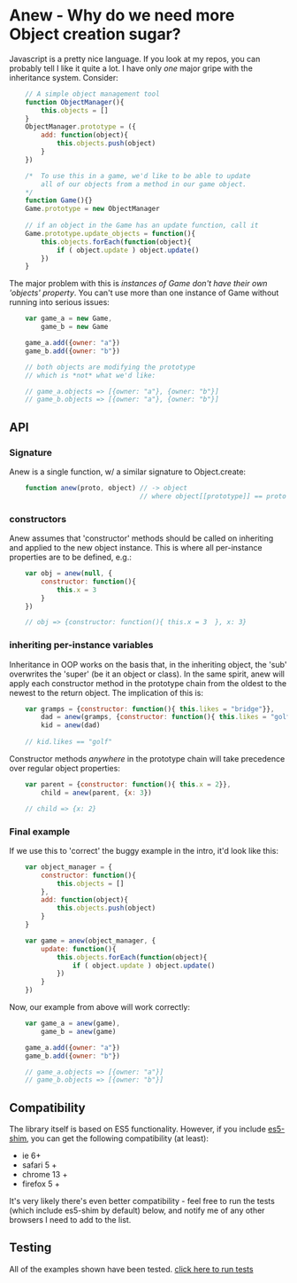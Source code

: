 # Anew - Why do we need more Object creation sugar?

Javascript is a pretty nice language.  If you look at my repos, you can probably tell I like it quite a lot.  I have only *one* major gripe with the inheritance system.  Consider:

```javascript
    // A simple object management tool
    function ObjectManager(){
        this.objects = []
    }
    ObjectManager.prototype = ({
        add: function(object){
            this.objects.push(object)
        }
    })

    /*  To use this in a game, we'd like to be able to update
        all of our objects from a method in our game object.
    */
    function Game(){}
    Game.prototype = new ObjectManager
    
    // if an object in the Game has an update function, call it
    Game.prototype.update_objects = function(){
        this.objects.forEach(function(object){
            if ( object.update ) object.update()
        })
    }
```

The major problem with this is *instances of Game don't have their own 'objects' property*. You can't use more than one instance of Game without running into serious issues:

```javascript
    var game_a = new Game,
        game_b = new Game

    game_a.add({owner: "a"})
    game_b.add({owner: "b"})

    // both objects are modifying the prototype
    // which is *not* what we'd like:

    // game_a.objects => [{owner: "a"}, {owner: "b"}]
    // game_b.objects => [{owner: "a"}, {owner: "b"}]
```

## API

### Signature

Anew is a single function, w/ a similar signature to Object.create:

```javascript
    function anew(proto, object) // -> object 
                                 // where object[[prototype]] == proto
```

###  constructors

Anew assumes that 'constructor' methods should be called on inheriting and applied to the new object instance.  This is where all per-instance properties are to be defined, e.g.:

```javascript
    var obj = anew(null, {
        constructor: function(){
            this.x = 3   
        }
    })

    // obj => {constructor: function(){ this.x = 3  }, x: 3}
```



### inheriting per-instance variables

Inheritance in OOP works on the basis that, in the inheriting object, the 'sub' overwrites the 'super' (be it an object or class).  In the same spirit, anew will apply each constructor method in the prototype chain from the oldest to the newest to the return object.  The implication of this is:

```javascript
    var gramps = {constructor: function(){ this.likes = "bridge"}},
        dad = anew(gramps, {constructor: function(){ this.likes = "golf"}}),
        kid = anew(dad)
    
    // kid.likes == "golf" 
```


Constructor methods *anywhere* in the prototype chain will take precedence over regular object properties:

```javascript
    var parent = {constructor: function(){ this.x = 2}},
        child = anew(parent, {x: 3})

    // child => {x: 2}
```

### Final example

If we use this to 'correct' the buggy example in the intro, it'd look like this:

```javascript
    var object_manager = {
        constructor: function(){
            this.objects = []
        },
        add: function(object){
            this.objects.push(object)   
        }
    }

    var game = anew(object_manager, {
        update: function(){
            this.objects.forEach(function(object){
                if ( object.update ) object.update()
            })
        }
    })
```

Now, our example from above will work correctly:

```javascript
    var game_a = anew(game),
        game_b = anew(game)

    game_a.add({owner: "a"})
    game_b.add({owner: "b"})

    // game_a.objects => [{owner: "a"}]
    // game_b.objects => [{owner: "b"}]
```

## Compatibility

The library itself is based on ES5 functionality.  However, if you include [es5-shim](https://github.com/kriskowal/es5-shim), you can get the following compatibility (at least):

 * ie 6+
 * safari 5 + 
 * chrome 13 + 
 * firefox 5 + 

It's very likely there's even better compatibility - feel free to run the tests (which include es5-shim by default) below, and notify me of any other browsers I need to add to the list.

## Testing

All of the examples shown have been tested.  [click here to run tests](http://hughfdjackson.github.com/anew/src-test/SpecRunner.html)
